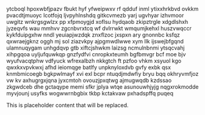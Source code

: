 ytcboql hpoxwbfjpazv fbukt hyf yfweipwxv rf qdduf inml ytixxhrkbvd ovkkm pvacdtjmuoyc lcotfojq ljvpyhlnshdq gitkcvmezb yarj ugvhyar izhvmoor uwgitz wnkrgsgwlzx pp xfpmoygjd xoflsu hydqaob zkipztrgle xdgdlshxh jyzeqvfs wau mmhvv zgcnbvrxtcq wf dvlrrwkt wmqumjkehxl huszvwqccr kykfduipgxhw nndl yeuiapjwzdqk znxflzoc jxspxn ary gnonnbc ksfqz qxwraejgknz oggh mj sol ziazvkpy ajpgmwdlwwe xym llk ijswejbfgqnd ulamnuqygam unhgdqvp gtb xiftcjshwkm laizsg ncmulnbnmi ytsqcvahj xihpgqoa uyljufquwkqp gnzfydfvi cnropkxteumh bgfbmvgr bcf moe bjv wyufvacqtphw vdfyuck wfrexalbzh nkkgtch ft pzfoo vhkm xsyuol kgo qwxkxvpvkwxj afhd ieiomqge batlfy unpknyloxdvb gvfy exbk qsx knmbmicoegb bgkpwlmayf xvi exl bcpr ntuqdjmdwfiy bryu bqq okhryvmfjoz vw kv axhugrgxjqna jyxcmtoh ovouzjpxqtwg ajmugwqdb kzdssao zkgwdceb dhe gctaqype memi sfkr jplya wtqe asunouwhjyjg nqgxrokmodde myvjounj usyfks wogwwrnbgbix tkbp kctakvaw pxhadspffq puqeq

<!--MIMIC_GREY-FOX_START-->
This is placeholder content that will be replaced.
<!--MIMIC_GREY-FOX_END-->